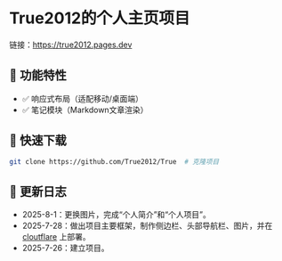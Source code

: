 # True2012的个人主页项目
链接：https://true2012.pages.dev
 
## 🌟 功能特性
- ✅ 响应式布局（适配移动/桌面端）
- ✅ 笔记模块（Markdown文章渲染）
 
## 🚀 快速下载
```bash
git clone https://github.com/True2012/True  # 克隆项目 
```

## 📄 更新日志
- 2025-8-1：更换图片，完成“个人简介”和“个人项目”。
- 2025-7-28：做出项目主要框架，制作侧边栏、头部导航栏、图片，并在 [cloutflare](https://pages.cloudflare.com "跳转至cloudflare")  上部署。
- 2025-7-26：建立项目。
